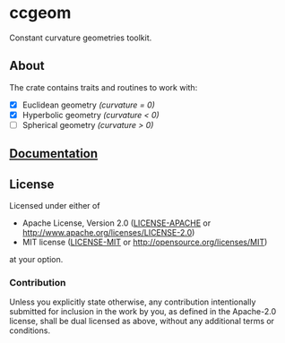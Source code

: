 # ccgeom

Constant curvature geometries toolkit.

## About

The crate contains traits and routines to work with:

+ [x] Euclidean geometry *(curvature = 0)*
+ [x] Hyperbolic geometry *(curvature < 0)*
+ [ ] Spherical geometry *(curvature > 0)*

## [Documentation](https://docs.rs/ccgeom)

## License

Licensed under either of

 * Apache License, Version 2.0 ([LICENSE-APACHE](LICENSE-APACHE) or http://www.apache.org/licenses/LICENSE-2.0)
 * MIT license ([LICENSE-MIT](LICENSE-MIT) or http://opensource.org/licenses/MIT)

at your option.

### Contribution

Unless you explicitly state otherwise, any contribution intentionally submitted
for inclusion in the work by you, as defined in the Apache-2.0 license, shall be dual licensed as above, without any
additional terms or conditions.
